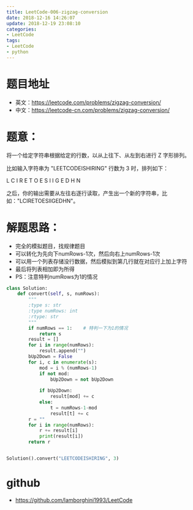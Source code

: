 ```yaml
---
title: LeetCode-006-zigzag-conversion
date: 2018-12-16 14:26:07
update: 2018-12-19 23:08:10
categories:
- LeetCode
tags:
- LeetCode
- python
---
```


# 题目地址
- 英文：https://leetcode.com/problems/zigzag-conversion/
- 中文：https://leetcode-cn.com/problems/zigzag-conversion/

# 题意：
将一个给定字符串根据给定的行数，以从上往下、从左到右进行 Z 字形排列。

比如输入字符串为 "LEETCODEISHIRING" 行数为 3 时，排列如下：

L   C   I   R
E T O E S I I G
E   D   H   N

之后，你的输出需要从左往右逐行读取，产生出一个新的字符串，比如："LCIRETOESIIGEDHN"。



# 解题思路：
- 完全的模拟题目，找规律题目
- 可以转化为先向下numRows-1次，然后向右上numRows-1次
- 可以用一个列表存储没行数据，然后模拟到第几行就在对应行上加上字符
- 最后将列表相加即为所得
- PS：注意特判numRows为1的情况

<!--python0-->
```python
class Solution:
    def convert(self, s, numRows):
        """
        :type s: str
        :type numRows: int
        :rtype: str
        """
        if numRows == 1:    # 特判一下为1的情况
            return s
        result = []
        for i in range(numRows):
            result.append("")
        bUp2Down = False
        for i, c in enumerate(s):
            mod = i % (numRows-1)
            if not mod:
                bUp2Down = not bUp2Down
                
            if bUp2Down:
                result[mod] += c
            else:
                t = numRows-1-mod
                result[t] += c
        r = ""
        for i in range(numRows):
            r += result[i]
            print(result[i])
        return r


Solution().convert("LEETCODEISHIRING", 3)

```

# github
- https://github.com/lamborghini1993/LeetCode
